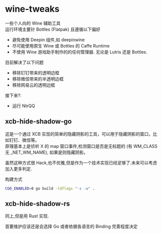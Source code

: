 # wine-tweaks

一些个人向的 Wine 辅助工具  
运行环境主要针 Bottles (Flatpak) 且遵循以下偏好

- 避免使用 Deepin 组件,如 deepinwine
- 尽可能使用原生 Wine 或 Bottles 的 Caffe Runtime
- 不使用 Wine 游戏助手制作的的任何管理器. 无论是 Lutris 还是 Bottles.

目前解决了以下问题

- 移除钉钉带来的透明边框
- 移除微信带来的半透明边框
- 移除网易云的透明边框

接下来?:

- 运行 NtrQQ

## xcb-hide-shadow-go

这是一个通过 XCB 实现的简单的隐藏阴影的工具，可以用于隐藏阴影的窗口，比如钉钉、微信等。  
原理基本上是侦听 X 的 map 窗口事件,检测窗口是否是无标题的 (有 WM_CLASS 无 \_NET_WM_NAME), 如果是则隐藏阴影。

虽然这种方式很 Hack,也不优雅,但是作为一个技术实现已经足够了.未来可以考虑加入更多判定.

构建方式

```bash
CGO_ENABLED=0 go build -ldflags "-s -w" .
```

## xcb-hide-shadow-rs

同上,但是用 Rust 实现.

首要维护应该还是会选择 Go 或者依据各语言的 Binding 完善程度决定
